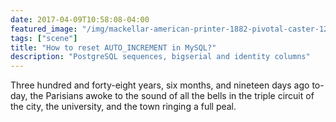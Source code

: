 ```yaml
---
date: 2017-04-09T10:58:08-04:00
featured_image: "/img/mackellar-american-printer-1882-pivotal-caster-1200rgb-2048x.jpg"
tags: ["scene"]
title: "How to reset AUTO_INCREMENT in MySQL?"
description: "PostgreSQL sequences, bigserial and identity columns"
---
```


Three hundred and forty-eight years, six months, and nineteen days ago
to-day, the Parisians awoke to the sound of all the bells in the triple
circuit of the city, the university, and the town ringing a full peal.
